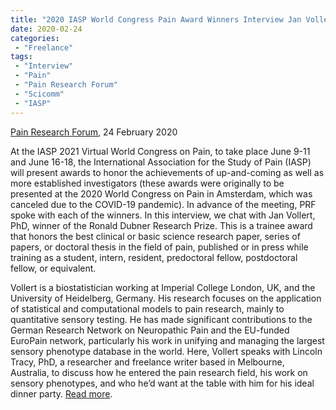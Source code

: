 ```yaml
---
title: "2020 IASP World Congress Pain Award Winners Interview Jan Vollert"
date: 2020-02-24
categories:
 - "Freelance"
tags:
 - "Interview"
 - "Pain"
 - "Pain Research Forum" 
 - "Scicomm"
 - "IASP"
---
```


<!--more-->

[Pain Research Forum](https://www.painresearchforum.org/), 24 February 2020


At the IASP 2021 Virtual World Congress on Pain, to take place June 9-11 and June 16-18, the International Association for the Study of Pain (IASP) will present awards to honor the achievements of up-and-coming as well as more established investigators (these awards were originally to be presented at the 2020 World Congress on Pain in Amsterdam, which was canceled due to the COVID-19 pandemic). In advance of the meeting, PRF spoke with each of the winners. In this interview, we chat with Jan Vollert, PhD, winner of the Ronald Dubner Research Prize. This is a trainee award that honors the best clinical or basic science research paper, series of papers, or doctoral thesis in the field of pain, published or in press while training as a student, intern, resident, predoctoral fellow, postdoctoral fellow, or equivalent.

Vollert is a biostatistician working at Imperial College London, UK, and the University of Heidelberg, Germany. His research focuses on the application of statistical and computational models to pain research, mainly to quantitative sensory testing. He has made significant contributions to the German Research Network on Neuropathic Pain and the EU-funded EuroPain network, particularly his work in unifying and managing the largest sensory phenotype database in the world. Here, Vollert speaks with Lincoln Tracy, PhD, a researcher and freelance writer based in Melbourne, Australia, to discuss how he entered the pain research field, his work on sensory phenotypes, and who he’d want at the table with him for his ideal dinner party. [Read more](https://www.painresearchforum.org/forums/interview/134934-2020-iasp-world-congress-pain-award-winners-interview-jan-vollert).